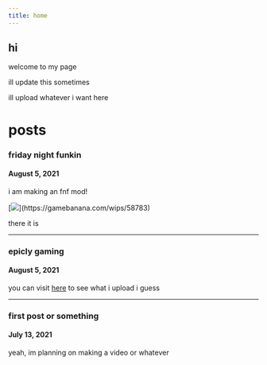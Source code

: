 ```yaml
---
title: home
---
```

## hi
welcome to my page

ill update this sometimes

ill upload whatever i want here



# posts
### friday night funkin
#### August 5, 2021
i am making an fnf mod!

[![]("https://gamebanana.com/wips/embeddables/58783?type=large")](https://gamebanana.com/wips/58783)

there it is

-----------------------------------------------

### epicly gaming
#### August 5, 2021
you can visit [here](https://paradenical.github.io/para/videos) to see what i upload i guess

-----------------------------------------------

### first post or something
#### July 13, 2021
yeah, im planning on making a video or whatever
